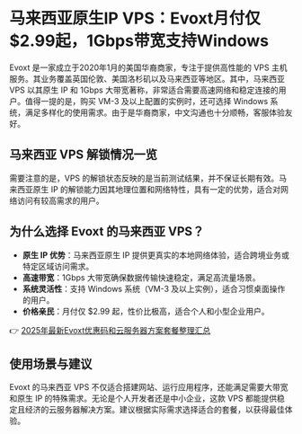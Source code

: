 # 马来西亚原生IP VPS：Evoxt月付仅$2.99起，1Gbps带宽支持Windows

Evoxt 是一家成立于2020年1月的美国华裔商家，专注于提供高性能的 VPS 主机服务。其业务覆盖英国伦敦、美国洛杉矶以及马来西亚等地区。其中，马来西亚 VPS 以其原生 IP 和 1Gbps 大带宽著称，非常适合需要高速网络和稳定连接的用户。值得一提的是，购买 VM-3 及以上配置的实例时，还可选择 Windows 系统，满足多样化的使用需求。由于是华裔商家，中文沟通也十分顺畅，客服体验友好。

## 马来西亚 VPS 解锁情况一览

需要注意的是，VPS 的解锁状态反映的是当前测试结果，并不保证长期有效。马来西亚原生 IP 的解锁能力因其地理位置和网络特性，具有一定的优势，适合对网络访问有较高需求的用户。

## 为什么选择 Evoxt 的马来西亚 VPS？

- **原生 IP 优势**：马来西亚原生 IP 提供更真实的本地网络体验，适合跨境业务或特定区域访问需求。
- **高速带宽**：1Gbps 大带宽确保数据传输快速稳定，满足高流量场景。
- **系统灵活性**：支持 Windows 系统（VM-3 及以上实例），适合习惯桌面操作的用户。
- **价格亲民**：月付仅 $2.99 起，性价比极高，适合个人和小型企业用户。

👉 [2025年最新Evoxt优惠码和云服务器方案套餐整理汇总](https://bit.ly/evoxt)

## 使用场景与建议

Evoxt 的马来西亚 VPS 不仅适合搭建网站、运行应用程序，还能满足需要大带宽和原生 IP 的特殊需求。无论是个人开发者还是中小企业，这款 VPS 都能提供稳定且经济的云服务器解决方案。建议根据实际需求选择适合的套餐，以获得最佳体验。